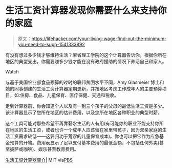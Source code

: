 # 生活工资计算器发现你需要什么来支持你的家庭

> 原文：<https://lifehacker.com/your-living-wage-find-out-the-minimum-you-need-to-supp-1541333892>

有没有想过多少钱才够维持生活？麻省理工学院的这个计算器告诉你，根据你所在地区的典型支出，你需要赚多少钱才能在没有政府援助的情况下养活自己和家人。

Watch

与基于美国农业部食品预算的过时的联邦贫困水平不同，Amy Glasmeier 博士和她的同事创建的生活工资计算器定期更新，并按地区考虑工作成年人的主要预算项目，如:住房、食品、儿童保育、医疗保健、交通和税收。

走到计算器前，你会知道个人以及有一到三个孩子的父母的最低生活工资是多少。该计算器显示了您所在地区的估计费用，以及您所在地区各种职业的典型时薪。

这个工具可能对那些希望不再靠薪水生活的人有用(有可能你的职业不能支持你所在地区的生活工资，或者也许一个成年人应该留在家里带孩子，因为双亲家庭的生活工资需求较低——这要归功于荒谬的儿童保育成本)。你也可以把它作为应急基金预算的开端。费用表显示了足以支付基本费用的最低金额，不包括任何外卖(甚至披萨或咖啡)、娱乐甚至教育费用。

[生活工资计算器简介](http://livingwage.mit.edu/)| MIT via[PBS](http://www.pbs.org/newshour/making-sense/how-much-is-enough/)